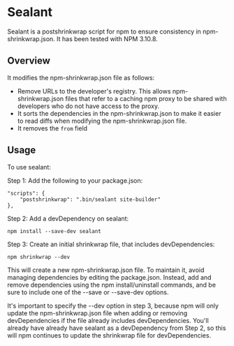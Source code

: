 # Sealant

Sealant is a postshrinkwrap script for npm to ensure consistency in
npm-shrinkwrap.json. It has been tested with NPM 3.10.8.

## Overview

It modifies the npm-shrinkwrap.json file as follows:

* Remove URLs to the developer's registry. This allows npm-shrinkwrap.json files
  that refer to a caching npm proxy to be shared with developers who do not have
  access to the proxy.
* It sorts the dependencies in the npm-shrinkwrap.json to make it easier to
  read diffs when modifying the npm-shrinkwrap.json file.
* It removes the `from` field

## Usage

To use sealant:

Step 1: Add the following to your package.json:

    "scripts": {
        "postshrinkwrap": ".bin/sealant site-builder"
    },

Step 2: Add a devDependency on sealant:

    npm install --save-dev sealant

Step 3: Create an initial shrinkwrap file, that includes devDependencies:

    npm shrinkwrap --dev

This will create a new npm-shrinkwrap.json file. To maintain it, avoid managing
dependencies by editing the package.json. Instead, add and remove dependencies
using the npm install/uninstall commands, and be sure to include one of the
--save or --save-dev options.

It's important to specify the --dev option in step 3, because npm will only
update the npm-shrinkwrap.json file when adding or removing devDependencies if
the file already includes devDependencies. You'll already have already have
sealant as a devDependency from Step 2, so this will npm continues to update the
shrinkwrap file for devDependencies.
